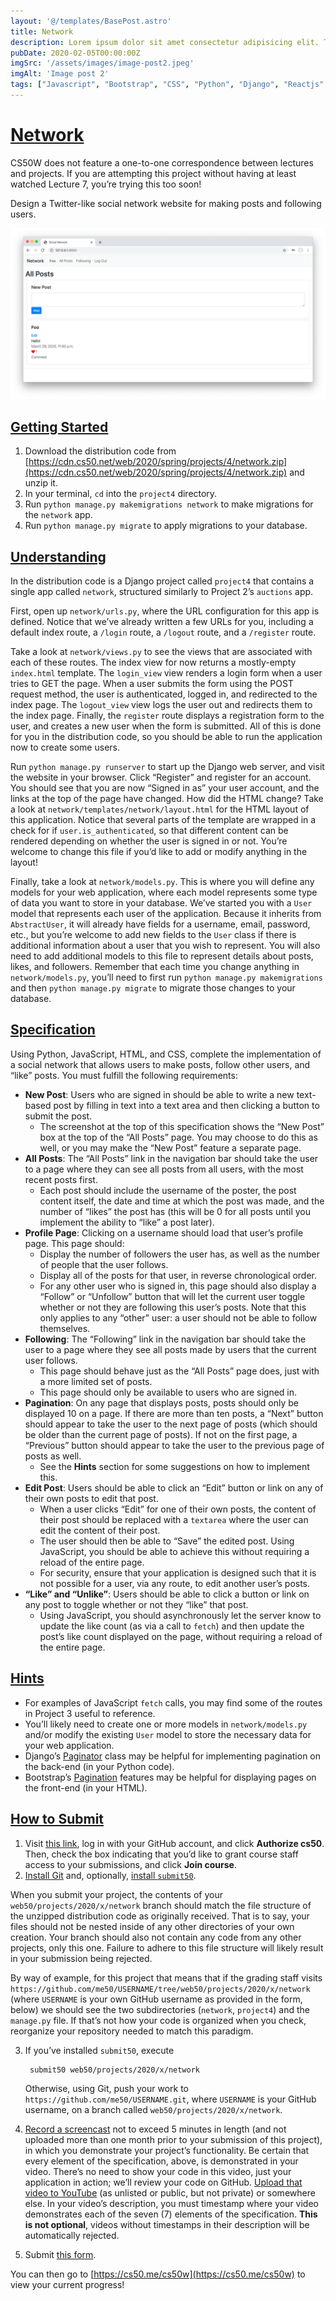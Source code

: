 ```yaml
---
layout: '@/templates/BasePost.astro'
title: Network
description: Lorem ipsum dolor sit amet consectetur adipisicing elit. Tenetur vero esse non molestias eos excepturi.
pubDate: 2020-02-05T00:00:00Z
imgSrc: '/assets/images/image-post2.jpeg'
imgAlt: 'Image post 2'
tags: ["Javascript", "Bootstrap", "CSS", "Python", "Django", "Reactjs" ]
---
```


[Network](#network)
===================

CS50W does not feature a one-to-one correspondence between lectures and projects. If you are attempting this project without having at least watched Lecture 7, you’re trying this too soon!

Design a Twitter-like social network website for making posts and following users.

![Network page](../../../public/assets/images/network.png)

[Getting Started](#getting-started)
-----------------------------------

1. Download the distribution code from [https://cdn.cs50.net/web/2020/spring/projects/4/network.zip](https://cdn.cs50.net/web/2020/spring/projects/4/network.zip) and unzip it.
2. In your terminal, `cd` into the `project4` directory.
3. Run `python manage.py makemigrations network` to make migrations for the `network` app.
4. Run `python manage.py migrate` to apply migrations to your database.

[Understanding](#understanding)
-------------------------------

In the distribution code is a Django project called `project4` that contains a single app called `network`, structured similarly to Project 2’s `auctions` app.

First, open up `network/urls.py`, where the URL configuration for this app is defined. Notice that we’ve already written a few URLs for you, including a default index route, a `/login` route, a `/logout` route, and a `/register` route.

Take a look at `network/views.py` to see the views that are associated with each of these routes. The index view for now returns a mostly-empty `index.html` template. The `login_view` view renders a login form when a user tries to GET the page. When a user submits the form using the POST request method, the user is authenticated, logged in, and redirected to the index page. The `logout_view` view logs the user out and redirects them to the index page. Finally, the `register` route displays a registration form to the user, and creates a new user when the form is submitted. All of this is done for you in the distribution code, so you should be able to run the application now to create some users.

Run `python manage.py runserver` to start up the Django web server, and visit the website in your browser. Click “Register” and register for an account. You should see that you are now “Signed in as” your user account, and the links at the top of the page have changed. How did the HTML change? Take a look at `network/templates/network/layout.html` for the HTML layout of this application. Notice that several parts of the template are wrapped in a check for if `user.is_authenticated`, so that different content can be rendered depending on whether the user is signed in or not. You’re welcome to change this file if you’d like to add or modify anything in the layout!

Finally, take a look at `network/models.py`. This is where you will define any models for your web application, where each model represents some type of data you want to store in your database. We’ve started you with a `User` model that represents each user of the application. Because it inherits from `AbstractUser`, it will already have fields for a username, email, password, etc., but you’re welcome to add new fields to the `User` class if there is additional information about a user that you wish to represent. You will also need to add additional models to this file to represent details about posts, likes, and followers. Remember that each time you change anything in `network/models.py`, you’ll need to first run `python manage.py makemigrations` and then `python manage.py migrate` to migrate those changes to your database.

[Specification](#specification)
-------------------------------

Using Python, JavaScript, HTML, and CSS, complete the implementation of a social network that allows users to make posts, follow other users, and “like” posts. You must fulfill the following requirements:

* **New Post**: Users who are signed in should be able to write a new text-based post by filling in text into a text area and then clicking a button to submit the post.
  * The screenshot at the top of this specification shows the “New Post” box at the top of the “All Posts” page. You may choose to do this as well, or you may make the “New Post” feature a separate page.
* **All Posts**: The “All Posts” link in the navigation bar should take the user to a page where they can see all posts from all users, with the most recent posts first.
  * Each post should include the username of the poster, the post content itself, the date and time at which the post was made, and the number of “likes” the post has (this will be 0 for all posts until you implement the ability to “like” a post later).
* **Profile Page**: Clicking on a username should load that user’s profile page. This page should:
  * Display the number of followers the user has, as well as the number of people that the user follows.
  * Display all of the posts for that user, in reverse chronological order.
  * For any other user who is signed in, this page should also display a “Follow” or “Unfollow” button that will let the current user toggle whether or not they are following this user’s posts. Note that this only applies to any “other” user: a user should not be able to follow themselves.
* **Following**: The “Following” link in the navigation bar should take the user to a page where they see all posts made by users that the current user follows.
  * This page should behave just as the “All Posts” page does, just with a more limited set of posts.
  * This page should only be available to users who are signed in.
* **Pagination**: On any page that displays posts, posts should only be displayed 10 on a page. If there are more than ten posts, a “Next” button should appear to take the user to the next page of posts (which should be older than the current page of posts). If not on the first page, a “Previous” button should appear to take the user to the previous page of posts as well.
  * See the **Hints** section for some suggestions on how to implement this.
* **Edit Post**: Users should be able to click an “Edit” button or link on any of their own posts to edit that post.
  * When a user clicks “Edit” for one of their own posts, the content of their post should be replaced with a `textarea` where the user can edit the content of their post.
  * The user should then be able to “Save” the edited post. Using JavaScript, you should be able to achieve this without requiring a reload of the entire page.
  * For security, ensure that your application is designed such that it is not possible for a user, via any route, to edit another user’s posts.
* **“Like” and “Unlike”**: Users should be able to click a button or link on any post to toggle whether or not they “like” that post.
  * Using JavaScript, you should asynchronously let the server know to update the like count (as via a call to `fetch`) and then update the post’s like count displayed on the page, without requiring a reload of the entire page.

[Hints](#hints)
---------------

* For examples of JavaScript `fetch` calls, you may find some of the routes in Project 3 useful to reference.
* You’ll likely need to create one or more models in `network/models.py` and/or modify the existing `User` model to store the necessary data for your web application.
* Django’s [Paginator](https://docs.djangoproject.com/en/4.0/topics/pagination/) class may be helpful for implementing pagination on the back-end (in your Python code).
* Bootstrap’s [Pagination](https://getbootstrap.com/docs/4.4/components/pagination/) features may be helpful for displaying pages on the front-end (in your HTML).

[How to Submit](#how-to-submit)
-------------------------------

1. Visit [this link](https://submit.cs50.io/invites/89679428401548238ceb022f141b9947), log in with your GitHub account, and click **Authorize cs50**. Then, check the box indicating that you’d like to grant course staff access to your submissions, and click **Join course**.
2. [Install Git](https://git-scm.com/downloads) and, optionally, [install `submit50`](https://cs50.readthedocs.io/submit50/).

When you submit your project, the contents of your `web50/projects/2020/x/network` branch should match the file structure of the unzipped distribution code as originally received. That is to say, your files should not be nested inside of any other directories of your own creation. Your branch should also not contain any code from any other projects, only this one. Failure to adhere to this file structure will likely result in your submission being rejected.

By way of example, for this project that means that if the grading staff visits `https://github.com/me50/USERNAME/tree/web50/projects/2020/x/network` (where `USERNAME` is your own GitHub username as provided in the form, below) we should see the two subdirectories (`network`, `project4`) and the `manage.py` file. If that’s not how your code is organized when you check, reorganize your repository needed to match this paradigm.

3. If you’ve installed `submit50`, execute

        submit50 web50/projects/2020/x/network

    Otherwise, using Git, push your work to `https://github.com/me50/USERNAME.git`, where `USERNAME` is your GitHub username, on a branch called `web50/projects/2020/x/network`.

4. [Record a screencast](https://www.howtogeek.com/205742/how-to-record-your-windows-mac-linux-android-or-ios-screen/) not to exceed 5 minutes in length (and not uploaded more than one month prior to your submission of this project), in which you demonstrate your project’s functionality. Be certain that every element of the specification, above, is demonstrated in your video. There’s no need to show your code in this video, just your application in action; we’ll review your code on GitHub. [Upload that video to YouTube](https://www.youtube.com/upload) (as unlisted or public, but not private) or somewhere else. In your video’s description, you must timestamp where your video demonstrates each of the seven (7) elements of the specification. **This is not optional**, videos without timestamps in their description will be automatically rejected.
5. Submit [this form](https://forms.cs50.io/674c7dbb-096d-4343-afe8-ea0d53cecda4).

You can then go to [https://cs50.me/cs50w](https://cs50.me/cs50w) to view your current progress!
